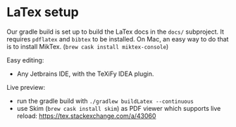 # LaTex setup

Our gradle build is set up to build the LaTex docs in the `docs/` subproject.
It requires `pdflatex` and `bibtex` to be installed. On Mac, an easy way to do that is to install MikTex. (`brew cask install miktex-console`)

Easy editing:
* Any Jetbrains IDE, with the TeXiFy IDEA plugin.

Live preview:
* run the gradle build with `./gradlew buildLatex --continuous`
* use Skim (`brew cask install skim`) as PDF viewer which supports live reload: https://tex.stackexchange.com/a/43060
